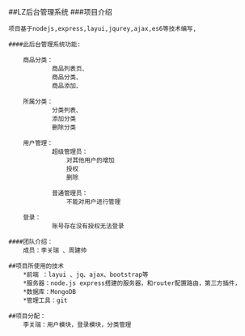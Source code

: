 ##LZ后台管理系统
    ###项目介绍
    
    项目基于nodejs,express,layui,jqurey,ajax,es6等技术编写,
    
    ####此后台管理系统功能:

        商品分类：
                商品列表页、
                商品分类、
                商品添加、

        所属分类：
                分类列表、
                添加分类
                删除分类

        用户管理：
                超级管理员：
                    对其他用户的增加
                    授权
                    删除

                普通管理员：
                    不能对用户进行管理

        登录：
                账号存在没有授权无法登录
    
    ####团队介绍：
        成员：李关瑞 、周建帅
        
    ##项目所使用的技术
        *前端 ：layui 、jq、ajax、bootstrap等
        *服务器：node.js express搭建的服务器，和router配置路由，第三方插件，
        *数据库：MongoDB
        *管理工具：git
    
    ##项目分配：
        李关瑞：用户模块，登录模块，分类管理
        
                
